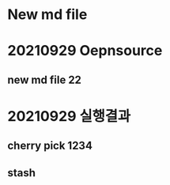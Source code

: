 # New md file

# 20210929 Oepnsource

## new md file 22


# 20210929 실행결과


## cherry pick 1234


## stash